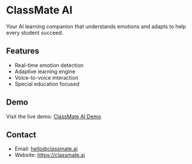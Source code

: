 # ClassMate AI

Your AI learning companion that understands emotions and adapts to help every student succeed.

## Features
- Real-time emotion detection
- Adaptive learning engine
- Voice-to-voice interaction
- Special education focused

## Demo
Visit the live demo: [ClassMate AI Demo](https://yourusername.github.io/classmate-ai)

## Contact
- Email: hello@classmate.ai
- Website: https://classmate.ai
